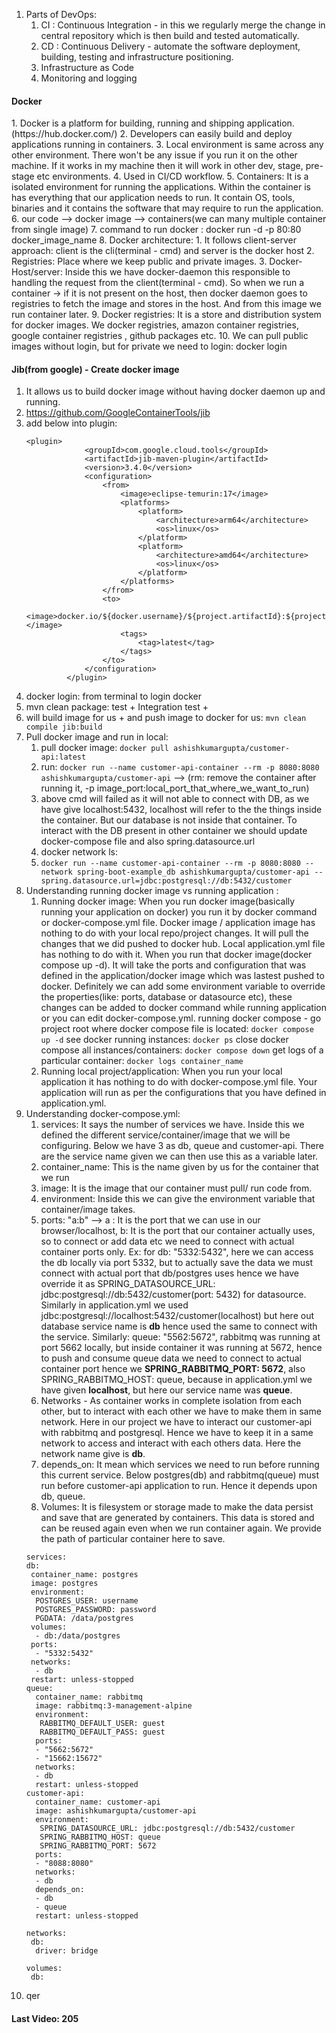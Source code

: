1. Parts of DevOps:
   1. CI : Continuous Integration - in this we regularly merge the change in central repository which is then build and tested automatically.
   2. CD : Continuous Delivery - automate the software deployment, building, testing and infrastructure positioning. 
   3. Infrastructure as Code
   4. Monitoring and logging

<h4>Docker</h4>
1. Docker is a platform for building, running and shipping application. (https://hub.docker.com/)
2. Developers can easily build and deploy applications running in containers.
3. Local environment is same across any other environment. There won't be any issue if you run it on the other machine. If it works in my machine then it will work in other dev, stage, pre-stage etc environments.
4. Used in CI/CD workflow.
5. Containers: It is a isolated environment for running the applications. Within the container is has everything that our application needs to run. It contain OS, tools, binaries and it contains the software that may require to run the application.
6. our code --> docker image --> containers(we can many multiple container from single image)
7. command to run docker : docker run -d -p 80:80 docker_image_name
8. Docker architecture: 
   1. It follows client-server approach: client is the cli(terminal - cmd) and server is the docker host
   2. Registries:  Place where we keep public and private images.
   3. Docker-Host/server: Inside this we have docker-daemon this responsible to handling the request from the client(terminal - cmd). So when we run a container -> if it is not present on the host, then docker daemon goes to registries to fetch the image and stores in the host. And from this image we run container later. 
9. Docker registries: It is a store and distribution system for docker images. We docker registries, amazon container registries, google container registries , github packages etc.
10. We can pull public images without login, but for private we need to login: docker login

<h4>Jib(from google) - Create docker image </h4>

1. It allows us to build docker image without having docker daemon up and running.
2. https://github.com/GoogleContainerTools/jib
3. add below into plugin: 
   ```
   <plugin>
                <groupId>com.google.cloud.tools</groupId>
                <artifactId>jib-maven-plugin</artifactId>
                <version>3.4.0</version>
                <configuration>
                    <from>
                        <image>eclipse-temurin:17</image>
                        <platforms>
                            <platform>
                                <architecture>arm64</architecture>
                                <os>linux</os>
                            </platform>
                            <platform>
                                <architecture>amd64</architecture>
                                <os>linux</os>
                            </platform>
                        </platforms>
                    </from>
                    <to>
                        <image>docker.io/${docker.username}/${project.artifactId}:${project.version}</image>
                        <tags>
                            <tag>latest</tag>
                        </tags>
                    </to>
                </configuration>
            </plugin>
   ```
4. docker login: from terminal to login docker
5. mvn clean package: test + Integration test + 
6. will build image for us + and push image to docker for us:  `mvn clean compile jib:build`
7. Pull docker image and run in local:
   1. pull docker image: `docker pull ashishkumargupta/customer-api:latest`
   2. run: `docker run --name customer-api-container --rm -p 8080:8080 ashishkumargupta/customer-api` --> (rm: remove the container after running it, -p image_port:local_port_that_where_we_want_to_run)
   3. above cmd will failed as it will not able to connect with DB, as we have give localhost:5432, localhost will refer to the the things inside the container. But our database is not inside that container. 
      To interact with the DB present in other container we should update docker-compose file and also spring.datasource.url
   4. docker network ls: 
   5. `docker run --name customer-api-container --rm -p 8080:8080 --network spring-boot-example_db ashishkumargupta/customer-api --spring.datasource.url=jdbc:postgresql://db:5432/customer`
8. Understanding running docker image vs running application :
   1. Running docker image: When you run docker image(basically running your application on docker) you run it by docker command or docker-compose.yml file. 
      Docker image / application image has nothing to do with your local repo/project changes. It will pull the changes that we did pushed to docker hub. Local application.yml file has nothing to do with it.
      When you run that docker image(docker compose up -d). It will take the ports and configuration that was defined in the application/docker image which was lastest pushed to docker. 
      Definitely we can add some environment variable to override the properties(like: ports, database or datasource etc), these changes can be added to docker command while running application or you can edit docker-compose.yml. 
      running docker compose - go project root where docker compose file is located: `docker compose up -d`
      see docker running instances: `docker ps`
      close docker compose all instances/containers: `docker compose down`
      get logs of a particular container: `docker logs container_name`
   2. Running local project/application: When you run your local application it has nothing to do with docker-compose.yml file.
      Your application will run as per the configurations that you have defined in application.yml.
9. Understanding docker-compose.yml: 
   1. services: It says the number of services we have. Inside this we defined the different service/container/image that we will be configuring. 
      Below we have 3 as db, queue and customer-api. There are the service name given we can then use this as a variable later.
   2. container_name: This is the name given by us for the container that we run
   3. image: It is the image that our container must pull/ run code from.
   4. environment: Inside this we can give the environment variable that container/image takes.
   5. ports: "a:b" --> a : It is the port that we can use in our browser/localhost, b: It is the port that our container actually uses, so to connect or add data etc we need to connect with actual container ports only.
      Ex: for db: "5332:5432", here we can access the db locally via port 5332, but to actually save the data we must connect with actual port that db/postgres uses hence we have override it as SPRING_DATASOURCE_URL: jdbc:postgresql://db:5432/customer(port: 5432) for datasource. Similarly in application.yml we used
      jdbc:postgresql://localhost:5432/customer(localhost) but here out database service name is **db** hence used the same to connect with the service.
      Similarly: queue: "5562:5672", rabbitmq was running at port 5662 locally, but inside container it was running at 5672, hence to push and consume queue data we need to connect to actual container port hence we **SPRING_RABBITMQ_PORT: 5672**, also SPRING_RABBITMQ_HOST: queue, because in application.yml we have given **localhost**, but here our service name was **queue**.
   6. Networks - As container works in complete isolation from each other, but to interact with each other we have to make them in same network. Here in our project we have to interact our customer-api with rabbitmq and postgresql. Hence we have to keep it in a same network to access and interact with each others data. Here the network name give is **db**.
   7. depends_on: It mean which services we need to run before running this current service. Below postgres(db) and rabbitmq(queue) must run before customer-api application to run. Hence it depends upon db, queue.
   8. Volumes: It is filesystem or storage made to make the data persist and save that are generated by containers. This data is stored and can be reused again even when we run container again. We provide the path of particular container here to save.
   ```
   services:
   db:
    container_name: postgres
    image: postgres
    environment:
     POSTGRES_USER: username
     POSTGRES_PASSWORD: password
     PGDATA: /data/postgres
    volumes:
     - db:/data/postgres
    ports:
     - "5332:5432"
    networks:
     - db
    restart: unless-stopped
   queue:
     container_name: rabbitmq
     image: rabbitmq:3-management-alpine
     environment:
      RABBITMQ_DEFAULT_USER: guest
      RABBITMQ_DEFAULT_PASS: guest
     ports:
     - "5662:5672"
     - "15662:15672"
     networks:
     - db
     restart: unless-stopped
   customer-api:
     container_name: customer-api
     image: ashishkumargupta/customer-api
     environment:
      SPRING_DATASOURCE_URL: jdbc:postgresql://db:5432/customer
      SPRING_RABBITMQ_HOST: queue
      SPRING_RABBITMQ_PORT: 5672
     ports:
     - "8088:8080"
     networks:
     - db
     depends_on:
     - db
     - queue
     restart: unless-stopped
   
   networks:
    db:
     driver: bridge
   
   volumes:
    db:
   ```
10. qer

<h4>Last Video: 205</h4>